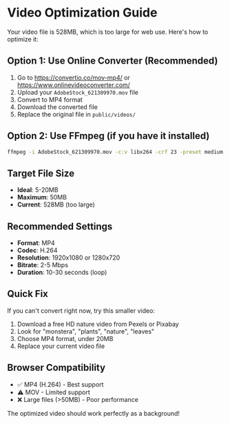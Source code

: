 # Video Optimization Guide

Your video file is 528MB, which is too large for web use. Here's how to optimize it:

## Option 1: Use Online Converter (Recommended)
1. Go to https://convertio.co/mov-mp4/ or https://www.onlinevideoconverter.com/
2. Upload your `AdobeStock_621309970.mov` file
3. Convert to MP4 format
4. Download the converted file
5. Replace the original file in `public/videos/`

## Option 2: Use FFmpeg (if you have it installed)
```bash
ffmpeg -i AdobeStock_621309970.mov -c:v libx264 -crf 23 -preset medium -c:a aac -b:a 128k -movflags +faststart AdobeStock_621309970.mp4
```

## Target File Size
- **Ideal**: 5-20MB
- **Maximum**: 50MB
- **Current**: 528MB (too large)

## Recommended Settings
- **Format**: MP4
- **Codec**: H.264
- **Resolution**: 1920x1080 or 1280x720
- **Bitrate**: 2-5 Mbps
- **Duration**: 10-30 seconds (loop)

## Quick Fix
If you can't convert right now, try this smaller video:
1. Download a free HD nature video from Pexels or Pixabay
2. Look for "monstera", "plants", "nature", "leaves"
3. Choose MP4 format, under 20MB
4. Replace your current video file

## Browser Compatibility
- ✅ MP4 (H.264) - Best support
- ⚠️ MOV - Limited support
- ❌ Large files (>50MB) - Poor performance

The optimized video should work perfectly as a background!
